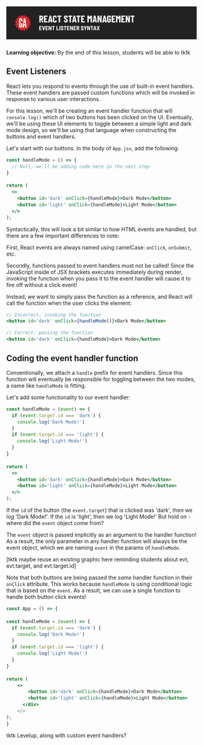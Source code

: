 # ![[tktk Module Name] - tktk Microlesson Name](./assets/hero.png)

**Learning objective:** By the end of this lesson, students will be able to tktk

## Event Listeners

React lets you respond to events through the use of built-in event handlers. These event handlers are passed custom functions which will be invoked in response to various user interactions. 

For this lesson, we'll be creating an event handler function that will `console.log()` which of two buttons has been clicked on the UI. Eventually, we'll be using these UI elements to toggle between a simple light and dark mode design, so we'll be using that language when constructing the buttons and event handlers.

Let's start with our buttons. In the body of `App.jsx`, add the following: 

```jsx
const handleMode = () => {
  // Null, we'll be adding code here in the next step
}

return (
  <>
    <button id='dark' onClick={handleMode}>Dark Mode</button>
    <button id='light' onClick={handleMode}>Light Mode</button>
  </>
);
```

Syntactically, this will look a bit similar to how HTML events are handled, but there are a few important differences to note: 

First, React events are always named using camelCase: `onClick`, `onSubmit`, etc.

Secondly, functions passed to event handlers must not be called! Since the JavaScript inside of JSX brackets executes immediately during render, invoking the function when you pass it to the event handler will cause it to fire off without a click event! 

Instead, we want to simply pass the function as a reference, and React will call the function when the user clicks the element: 

```jsx
// Incorrect: invoking the function
<button id='dark' onClick={handleMode()}>Dark Mode</button>
```
```jsx
// Correct: passing the function
<button id='dark' onClick={handleMode}>Dark Mode</button>
```

## Coding the event handler function

Conventionally, we attach a `handle` prefix for event handlers. Since this function will eventually be responsible for toggling between the two modes, a name like `handleMode` is fitting. 

Let's add some functionality to our event handler: 

```jsx
const handleMode = (event) => {
  if (event.target.id === 'dark') {
    console.log('Dark Mode!')
  }
  if (event.target.id === 'light') {
    console.log('Light Mode!')
  }
}

return (
  <>
    <button id='dark' onClick={handleMode}>Dark Mode</button>
    <button id='light' onClick={handleMode}>Light Mode</button>
  </>
);
```

If the `id` of the button (the `event.target`) that is clicked was 'dark', then we log 'Dark Mode!'. If the `id` is 'light', then we log 'Light Mode!' But hold on - where did the `event` object come from? 

The `event` object is passed implicitly as an argument to the handler function! As a result, the only parameter in any handler function will always be the event object, which we are naming `event` in the params of `handleMode`. 

[tktk maybe reuse an existing graphic here reminding students about evt, evt.target, and evt.target.id]

Note that both buttons are being passed the *same* handler function in their `onClick` attribute. This works because `handleMode` is using conditional logic that is based on the `event`. As a result, we can use a single function to handle both button click events! 

```jsx
const App = () => {

const handleMode = (event) => {
  if (event.target.id === 'dark') {
    console.log('Dark Mode!')
  }
  if (event.target.id === 'light') {
    console.log('Light Mode!')
  }
}

return (
    <>
        <button id='dark' onClick={handleMode}>Dark Mode</button>
        <button id='light' onClick={handleMode}>Light Mode</button>
      </div>
    </>
);
}
```

<!-- SECTION TWO: Remind students of the event object and the e.target property.
Make a demo app with two or more buttons with distinct functionality that share the same listener.

The critical part is the e.target property! -->





tktk Levelup, along with custom event handlers?
<!-- You might be thinking: 'well, that's all fine and good with simple handlers, but what about instances where I need to pass an argument to the event handler?' You can use an anonymous function to define the event handler inline: 

```jsx
<button id='dark' onClick={(e) => handleMode(e, 'an argument')}>Dark Mode</button>
```

In this case, the anonymous function is created immediately, but will only be called when a click event occurs.  -->